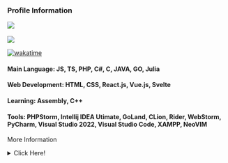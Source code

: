 <h3><b>Profile Information</b></h3>
    <a href="https://KohakuChan.my.to">
        <img src="https://count.getloli.com/get/@MelidaZ?theme=moebooru" />
    </a>
    <br>
    <br>
    <a href="https://KohakuChan.my.to">
        <img src="https://discord.c99.nl/widget/theme-1/568093374662311956.png"></a>
    </a>

[![wakatime](https://wakatime.com/badge/user/f0797c6d-4099-4a7f-947c-a8144dcd6348.svg)](https://wakatime.com/@f0797c6d-4099-4a7f-947c-a8144dcd6348)

#### Main Language: JS, TS, PHP, C#, C, JAVA, GO, Julia
#### Web Development: HTML, CSS, React.js, Vue.js, Svelte
#### Learning: Assembly, C++
#### Tools: PHPStorm, Intellij IDEA Utimate, GoLand, CLion, Rider, WebStorm, PyCharm, Visual Studio 2022, Visual Studio Code, XAMPP, NeoVIM

<p>More Information</p>
<details>
  <summary>Click Here!</summary>
<div align="left">
    <a href="https://KohakuChan.my.to">
        <img
            src="https://github-readme-stats.vercel.app/api?username=KohakuChanX&include_all_commits=true&count_private=true&theme=react" />
    </a>
    <br>
    <br>
    <a href="https://KohakuChan.my.to">
        <img src="https://github-readme-stats.vercel.app/api/top-langs/?username=KohakuChanX&layout=compact&theme=react" />
    </a>
    <br>
    <br>
    <a href="https://KohakuChan.my.to">
        <img src="https://github-readme-streak-stats.herokuapp.com/?user=KohakuChanX&theme=dark" />
    </a>
    <br>
    <br>
    <a href="https://KohakuChan.my.to">
        <img src="https://activity-graph.herokuapp.com/graph?username=KohakuChanX&theme=github" />
    </a>
    <br>
    <br>
    <a href="https://KohakuChan.my.to">
        <img src="https://github-profile-trophy.vercel.app/?username=KohakuChanX&theme=discord" />
    </a>
</div>
</details>
        
<!-- profile update: hello -->
        
<!-- profile update: bye -->
